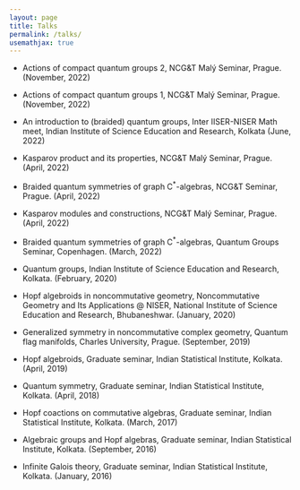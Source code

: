 ```yaml
---
layout: page
title: Talks
permalink: /talks/
usemathjax: true
---
```


- Actions of compact quantum groups 2, NCG&T Mal&yacute; Seminar, Prague. (November, 2022)

- Actions of compact quantum groups 1, NCG&T Mal&yacute; Seminar, Prague. (November, 2022)

- An introduction to (braided) quantum groups, Inter IISER-NISER Math meet, Indian Institute of Science Education and Research, Kolkata (June, 2022)

- Kasparov product and its properties, NCG&T Mal&yacute; Seminar, Prague. (April, 2022)

- Braided quantum symmetries of graph $\textrm{C}^*$-algebras, NCG&T Seminar, Prague. (April, 2022)

- Kasparov modules and constructions, NCG&T Mal&yacute; Seminar, Prague. (April, 2022)

- Braided quantum symmetries of graph $\textrm{C}^*$-algebras, Quantum Groups Seminar, Copenhagen. (March, 2022)

- Quantum groups, Indian Institute of Science Education and Research, Kolkata. (February, 2020)

- Hopf algebroids in noncommutative geometry, Noncommutative Geometry and Its Applications @ NISER, National Institute of Science Education and Research, Bhubaneshwar. (January, 2020)

- Generalized symmetry in noncommutative complex geometry, Quantum flag manifolds, Charles University, Prague. (September, 2019)

- Hopf algebroids, Graduate seminar, Indian Statistical Institute, Kolkata. (April, 2019)

- Quantum symmetry, Graduate seminar, Indian Statistical Institute, Kolkata. (April, 2018)

- Hopf coactions on commutative algebras, Graduate seminar, Indian Statistical Institute, Kolkata. (March, 2017)

- Algebraic groups and Hopf algebras, Graduate seminar, Indian Statistical Institute, Kolkata. (September, 2016)

- Infinite Galois theory, Graduate seminar, Indian Statistical Institute, Kolkata. (January, 2016)
